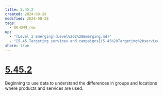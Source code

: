 ```yaml
---
title: 5.45.2
created: 2024-08-28
modified: 2024-08-28
tags:
  - UK-DMM_row
up:
  - "[Level 2 Emerging](Level%202%20Emerging.md)"
  - "[5.45 Targeting services and campaigns](5.45%20Targeting%20services%20and%20campaigns.md)"
share: true
---
```

# [5.45.2](5.45.2.md)

Beginning to use data to understand the differences in groups and locations where products and services are used.
